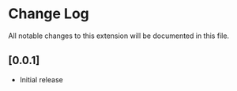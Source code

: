 # Change Log
All notable changes to this extension will be documented in this file.

<!--Check [Keep a Changelog](http://keepachangelog.com/) for recommendations on how to structure this file.-->

## [0.0.1]
- Initial release